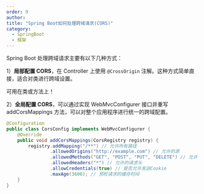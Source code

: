 ```yaml
---
order: 9
author: 
title: "Spring Boot如何处理跨域请求(CORS)"
category:
  - SpringBoot
  - 框架
---
```


Spring Boot 处理跨域请求主要有以下几种方式：

1）**局部配置 CORS**，在 Controller 上使用 `@CrossOrigin` 注解。这种方式简单直接，适合对类进行跨域设置。

可用在类或方法上！

2）**全局配置 CORS**，可以通过实现 WebMvcConfigurer 接口并重写 addCorsMappings 方法，可以对整个应用程序进行统一的跨域配置。

```java
@Configuration
public class CorsConfig implements WebMvcConfigurer {
    @Override
    public void addCorsMappings(CorsRegistry registry) {
        registry.addMapping("/**") // 允许所有路径
                .allowedOrigins("http://example.com") // 允许的源
                .allowedMethods("GET", "POST", "PUT", "DELETE") // 允许的HTTP方法
                .allowedHeaders("*") // 允许的请求头
                .allowCredentials(true) // 是否允许发送Cookie
                .maxAge(3600); // 预检请求的缓存时间
    }
}
```